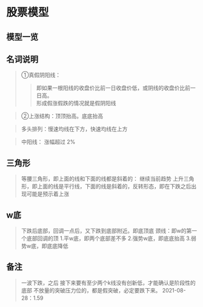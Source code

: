# 股票模型

## 模型一览

> <Gupiao-collapse></Gupiao-collapse>

## 名词说明
> ①真假阴阳线：
>>即如果一根阳线的收盘价比前一日收盘价低，或阴线的收盘价比前一日高。</br>
>>形成假涨假跌的情况就是假阴阳线

> ②上涨结构：顶顶抬高。底底抬高

> 多头排列：慢速均线在下方，快速均线在上方
<!-- >> <image-preview></image-preview> -->

> 中阳线： 涨幅超过 2%


## 三角形
> 等腰三角形，即上面的线和下面的线都是斜着的： 继续当前趋势
> 上升三角形，即上面的线是平行线，下面的线是斜着的，反转形态，即在下跌之后出现可能是预示着上涨

## w底
> 下跌后底部，回调一点后，又下跌到底部附近。即底顶底
> 颈线：即w的第一个底部回调的顶
> 1.平w底，即两个底部差不多
> 2.强势w底，即底底抬高
> 3.弱势w底，即底底降低

## 备注
> 一波下跌，之后 接下来要有至少两个k线没有创新低，才能确认是阶段性的底部
> 不放量的突破压力位的，都是假突破，必定要跌下来。 2021-08-28：1.59